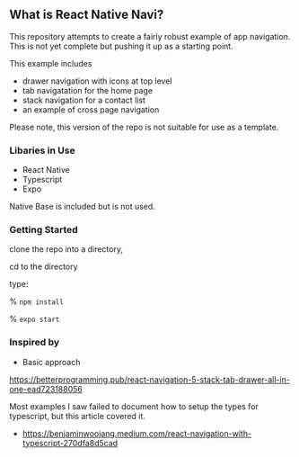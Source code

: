 ## What is React Native Navi? 

This repository attempts to create a fairly robust example of app navigation. This is not yet complete but pushing it up as a starting point.

This example includes
* drawer navigation with icons at top level
* tab navigatation for the home page 
* stack navigation for a contact list 
* an example of cross page navigation

Please note,  this version of the repo is not suitable for use as a template.  

### Libaries in Use

* React Native
* Typescript
* Expo

Native Base is included but is not used. 

### Getting Started

clone the repo into a directory, 

cd to the directory

type:

% `npm install`

% `expo start`


### Inspired by

* Basic approach

https://betterprogramming.pub/react-navigation-5-stack-tab-drawer-all-in-one-ead723188056

Most examples I saw failed to document how to setup the types for typescript, but this article covered it.

* https://benjaminwoojang.medium.com/react-navigation-with-typescript-270dfa8d5cad

